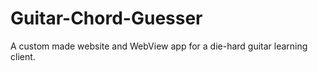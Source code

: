 # Guitar-Chord-Guesser
A custom made website and WebView app for a die-hard guitar learning client.
